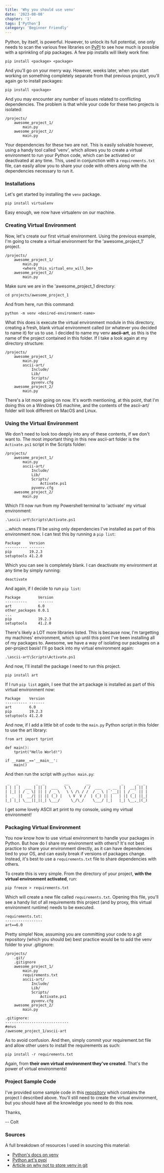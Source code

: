 ```yaml
---
title: 'Why you should use venv'
date: '2023-08-08'
chapter: '1'
tags: ['Python']
category: 'Beginner Friendly'
---
```


Python, by itself, is powerful. However, to unlock its full potential, one only needs to scan the various free libraries on [PyPI](https://pypi.org/ "PyPI") to see how much is possible with a sprinkling of pip packages. A few pip installs will likely work fine:
```
pip install <package> <package>
```
And you'll go on your merry way. However, weeks later, when you start working on something completely separate from that previous project, you'll again go to install packages:
```
pip install <package>
```
And you may encounter any number of issues related to conflicting dependencies. The problem is that while your code for these two projects is isolated:
```
/projects/
    awesome_project_1/
        main.py
    awesome_project_2/
        main.py
```
Your dependencies for these two are not. This is easily solvable however, using a handy tool called 'venv', which allows you to create a virtual environment to run your Python code, which can be activated or deactivated at any time. This, used in conjunction with a `requirements.txt` file, can easily allow you to share your code with others along with the dependencies necessary to run it.

### Installations

Let's get started by installing the `venv` package.
```
pip install virtualenv
```
Easy enough, we now have virtualenv on our machine. 

### Creating Virtual Environment

Now, let's create our first virtual environment. Using the previous example, I'm going to create a virtual environment for the 'awesome_project_1' project.
```
/projects/
    awesome_project_1/
        main.py
        <where_this_virtual_env_will_be>
    awesome_project_2/
        main.py
```
Make sure we are in the 'awesome_project_1 directory:
```
cd projects/awesome_project_1
```
And from here, run this command:
```
python -m venv <desired-environment-name>
```
What this does is execute the virtual environment module in this directory, creating a fresh, blank virtual environment called <desired-environment-name> (or whatever you decided to name it) for us to use. I decided to name my venv **ascii-art**, as this is the name of the project contained in this folder. If I take a look again at my directory structure:
```
/projects/
    awesome_project_1/
        main.py
        ascii-art/
            Include/
            Lib/
            Scripts/
            pyvenv.cfg
    awesome_project_2/
        main.py
```
There's a lot more going on now. It's worth mentioning, at this point, that I'm doing this on a Windows OS machine, and the contents of the ascii-art/ folder will look different on MacOS and Linux. 

### Using the Virtual Environment

We don't need to look too deeply into any of these contents, if we don't want to. The most important thing in this new ascii-art folder is the `Activate.ps1` script in the Scripts folder:
```
/projects/
    awesome_project_1/
        main.py
        ascii-art/
            Include/
            Lib/
            Scripts/
                Activate.ps1
            pyvenv.cfg
    awesome_project_2/
        main.py
```
Which I'll now run from my Powershell terminal to 'activate' my virtual environment:
```
.\ascii-art\Scripts\Activate.ps1
```
...which means I'll be using only dependencies I've installed as part of this environment now. I can test this by running a `pip list`:
```
Package    Version
---------- -------
pip        19.2.3
setuptools 41.2.0
```
Which you can see is completely blank. I can deactivate my environment at any time by simply running:
```
deactivate
```
And again, if I decide to run `pip list`:
```
Package        Version
----------     -------
art            6.0
other_packages 0.0.1
...
pip            19.2.3
setuptools     41.2.0
```
There's likely a LOT more libraries listed. This is because now, I'm targetting my machines' environment, which up until this point I've been installing all of my packages to.
Awesome, we have a way of isolating our packages on a per-project basis! I'll go back into my virtual environment again:
```
.\ascii-art\Scripts\Activate.ps1
```
And now, I'll install the package I need to run this project.
```
pip install art
```
If I run `pip list` again, I see that the art package is installed as part of this virtual environment now:
```
Package    Version
---------- -------
art        6.0
pip        19.2.3
setuptools 41.2.0
```
And now, if I add a little bit of code to the `main.py` Python script in this folder to use the art library:
```
from art import tprint

def main():
    tprint("Hello World!")

if __name__=='__main__':
    main()

```
And then run the script with `python main.py`:
```
 _   _        _  _         __        __              _      _  _
| | | |  ___ | || |  ___   \ \      / /  ___   _ __ | |  __| || |
| |_| | / _ \| || | / _ \   \ \ /\ / /  / _ \ | '__|| | / _` || |
|  _  ||  __/| || || (_) |   \ V  V /  | (_) || |   | || (_| ||_|
|_| |_| \___||_||_| \___/     \_/\_/    \___/ |_|   |_| \__,_|(_)

```
I get some lovely ASCII art print to my console, using my virtual environment!

### Packaging Virtual Environment

You now know how to use virtual environment to handle your packages in Python. But how do I share my environment with others? It's not best practice to share your environment directly, as it can have dependencies tied to your OS, and can easily break if versions of packages change. Instead, it's best to use a `requirements.txt` file to share dependencies with others. 

To create this is very simple. From the directory of your project, **with the virtual environment activated**, run:
```
pip freeze > requirements.txt
```
Which will create a new file called `requirements.txt`. Opening this file, you'll see a handy list of all requirements this project (and by proxy, this virtual environment runtime) needs to be executed.
```
requirements.txt:
-----------------
art==6.0
```
Pretty simple! Now, assuming you are committing your code to a git repository (which you should be) best practice would be to add the venv folder to your .gitignore:
```
/projects/
    .git/
    .gitignore
    awesome_project_1/
        main.py
        requirements.txt
        ascii-art/
            Include/
            Lib/
            Scripts/
                Activate.ps1
            pyvenv.cfg
    awesome_project_2/
        main.py

.gitignore:
-----------------------------
#envs
/awesome_project_1/ascii-art
```
As to avoid confusion. And then, simply commit your requirement.txt file and allow other users to install the requirements as such:
```
pip install -r requirements.txt
```
Again, from **their own virtual environment they've created**. That's the power of virtual environments! 

### Project Sample Code
I've provided some sample code in this [repository](https://github.com/ColtG-py/leet-code-explained/tree/master/sample-code/3-venv "repo") which contains the project I described above. You'll still need to create the virtual environment, but you should have all the knowledge you need to do this now.

Thanks,

-- Colt

### Sources

A full breakdown of resources I used in sourcing this material:
* [Python's docs on venv](https://docs.python.org/3/library/venv.html "venv")
* [Python art's pypi](https://pypi.org/project/art/ "venv")
* [Article on why not to store venv in git](https://stackoverflow.com/questions/6590688/is-it-bad-to-have-my-virtualenv-directory-inside-my-git-repository "SO")